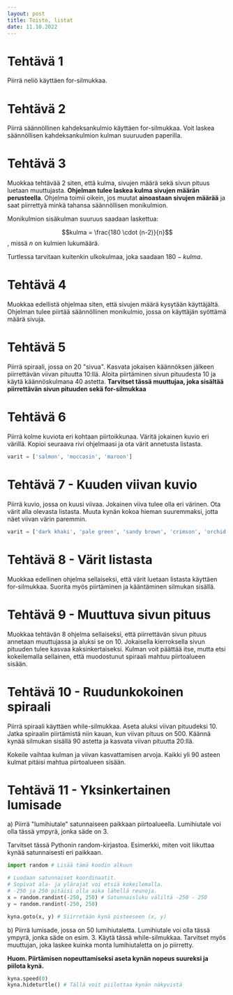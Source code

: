 ```yaml
---
layout: post
title: Toisto, listat
date: 11.10.2022
---
```


# Tehtävä 1

Piirrä neliö käyttäen for-silmukkaa.

# Tehtävä 2

Piirrä säännöllinen kahdeksankulmio käyttäen for-silmukkaa. Voit laskea säännöllisen kahdeksankulmion kulman suuruuden paperilla.

# Tehtävä 3

Muokkaa tehtävää 2 siten, että kulma, sivujen määrä sekä sivun pituus luetaan muuttujasta. **Ohjelman tulee laskea kulma sivujen määrän perusteella**. Ohjelma toimii oikein, jos muutat **ainoastaan sivujen määrää** ja saat piirrettyä minkä tahansa säännöllisen monikulmion.

Monikulmion sisäkulman suuruus saadaan laskettua:

$$kulma = \frac{180 \cdot (n-2)}{n}$$, missä $n$ on kulmien lukumäärä.

Turtlessa tarvitaan kuitenkin ulkokulmaa, joka saadaan $180 - kulma$.

# Tehtävä 4

Muokkaa edellistä ohjelmaa siten, että sivujen määrä kysytään käyttäjältä. Ohjelman tulee piirtää säännöllinen monikulmio, jossa on käyttäjän syöttämä määrä sivuja.

# Tehtävä 5

Piirrä spiraali, jossa on 20 "sivua". Kasvata jokaisen käännöksen jälkeen piirrettävän viivan pituutta 10:llä. Aloita piirtäminen sivun pituudesta 10 ja käytä käännöskulmana 40 astetta. **Tarvitset tässä muuttujaa, joka sisältää piirrettävän sivun pituuden sekä for-silmukkaa**

# Tehtävä 6

Piirrä kolme kuviota eri kohtaan piirtoikkunaa. Väritä jokainen kuvio eri värillä. Kopioi seuraava rivi ohjelmaasi ja ota värit annetusta listasta.

```python
varit = ['salmon', 'moccasin', 'maroon']
```

# Tehtävä 7 - Kuuden viivan kuvio

Piirrä kuvio, jossa on kuusi viivaa. Jokainen viiva tulee olla eri värinen. Ota värit alla olevasta listasta. Muuta kynän kokoa hieman suuremmaksi, jotta näet viivan värin paremmin.

```python
varit = ['dark khaki', 'pale green', 'sandy brown', 'crimson', 'orchid', 'dark magenta']
```

# Tehtävä 8 - Värit listasta

Muokkaa edellinen ohjelma sellaiseksi, että värit luetaan listasta käyttäen for-silmukkaa. Suorita myös piirtäminen ja kääntäminen silmukan sisällä.

# Tehtävä 9 - Muuttuva sivun pituus

Muokkaa tehtävän 8 ohjelma sellaiseksi, että piirrettävän sivun pituus annetaan muuttujassa ja aluksi se on 10. Jokaisella kierroksella sivun pituuden tulee kasvaa kaksinkertaiseksi. Kulman voit päättää itse, mutta etsi kokeilemalla sellainen, että muodostunut spiraali mahtuu piirtoalueen sisään.

# Tehtävä 10 - Ruudunkokoinen spiraali

Piirrä spiraali käyttäen while-silmukkaa. Aseta aluksi viivan pituudeksi 10. Jatka spiraalin piirtämistä niin kauan, kun viivan pituus on 500. Käännä kynää silmukan sisällä 90 astetta ja kasvata viivan pituutta 20:llä.

Kokeile vaihtaa kulman ja viivan kasvattamisen arvoja. Kaikki yli 90 asteen kulmat pitäisi mahtua piirtoalueen sisään.

# Tehtävä 11 - Yksinkertainen lumisade

a) Piirrä "lumihiutale" satunnaiseen paikkaan piirtoalueella. Lumihiutale voi olla tässä ympyrä, jonka säde on 3.

Tarvitset tässä Pythonin random-kirjastoa. Esimerkki, miten voit liikuttaa kynää satunnaisesti eri paikkaan.

```python
import random # Lisää tämä koodin alkuun

# Luodaan satunnaiset koordinaatit.
# Sopivat ala- ja ylärajat voi etsiä kokeilemalla.
# -250 ja 250 pitäisi olla aika lähellä reunoja.
x = random.randint(-250, 250) # Satunnaisluku väliltä -250 - 250
y = random.randint(-250, 250)

kyna.goto(x, y) # Siirretään kynä pisteeseen (x, y)
```

b) Piirrä lumisade, jossa on 50 lumihiutaletta. Lumihiutale voi olla tässä ympyrä, jonka säde on esim. 3. Käytä tässä while-silmukkaa. Tarvitset myös muuttujan, joka laskee kuinka monta lumihiutaletta on jo piirretty.

**Huom. Piirtämisen nopeuttamiseksi aseta kynän nopeus suureksi ja piilota kynä.**

```python
kyna.speed(0)
kyna.hideturtle() # Tällä voit piilottaa kynän näkyvistä
```